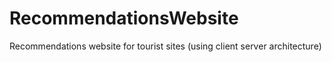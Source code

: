 # RecommendationsWebsite
Recommendations website for tourist sites (using client server architecture)
